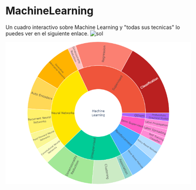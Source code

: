# MachineLearning

Un cuadro interactivo sobre Machine Learning y "todas sus tecnicas" lo puedes ver en el siguiente enlace.
![sol](https://chart-studio.plotly.com/~SolClover/40.embed)

![Machine Learning](/imagenes/machinelearning.png)
